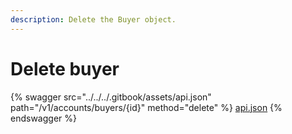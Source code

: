 ```yaml
---
description: Delete the Buyer object.
---
```


# Delete buyer

{% swagger src="../../../.gitbook/assets/api.json" path="/v1/accounts/buyers/{id}" method="delete" %}
[api.json](../../../.gitbook/assets/api.json)
{% endswagger %}
